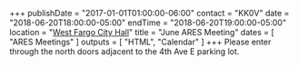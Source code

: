 +++
publishDate = "2017-01-01T01:00:00-06:00"
contact = "KK0V"
date = "2018-06-20T18:00:00-05:00"
endTime = "2018-06-20T19:00:00-05:00"
location = "[West Fargo City Hall](/places/west-fargo-city-hall/)"
title = "June ARES Meeting"
dates = [ "ARES Meetings" ]
outputs = [ "HTML", "Calendar" ]
+++
Please enter through the north
doors adjacent to the 4th Ave E parking lot.
